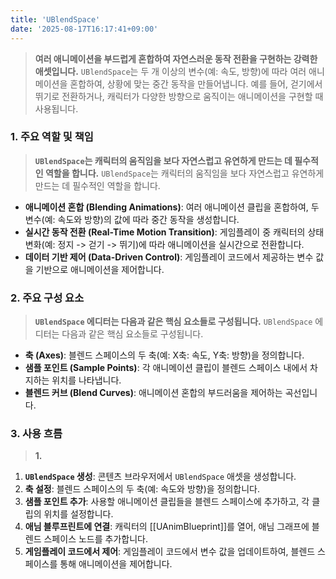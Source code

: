 ```yaml
---
title: 'UBlendSpace'
date: '2025-08-17T16:17:41+09:00'
---
```

> **여러 애니메이션을 부드럽게 혼합하여 자연스러운 동작 전환을 구현하는 강력한 애셋입니다.** `UBlendSpace`는 두 개 이상의 변수(예: 속도, 방향)에 따라 여러 애니메이션을 혼합하여, 상황에 맞는 중간 동작을 만들어냅니다. 예를 들어, 걷기에서 뛰기로 전환하거나, 캐릭터가 다양한 방향으로 움직이는 애니메이션을 구현할 때 사용됩니다.

### **1. 주요 역할 및 책임**
> **`UBlendSpace`는 캐릭터의 움직임을 보다 자연스럽고 유연하게 만드는 데 필수적인 역할을 합니다.**
`UBlendSpace`는 캐릭터의 움직임을 보다 자연스럽고 유연하게 만드는 데 필수적인 역할을 합니다.
* **애니메이션 혼합 (Blending Animations)**:
	여러 애니메이션 클립을 혼합하여, 두 변수(예: 속도와 방향)의 값에 따라 중간 동작을 생성합니다.
* **실시간 동작 전환 (Real-Time Motion Transition)**:
	게임플레이 중 캐릭터의 상태 변화(예: 정지 -> 걷기 -> 뛰기)에 따라 애니메이션을 실시간으로 전환합니다.
* **데이터 기반 제어 (Data-Driven Control)**:
	게임플레이 코드에서 제공하는 변수 값을 기반으로 애니메이션을 제어합니다.

### **2. 주요 구성 요소**
> **`UBlendSpace` 에디터는 다음과 같은 핵심 요소들로 구성됩니다.**
`UBlendSpace` 에디터는 다음과 같은 핵심 요소들로 구성됩니다.
* **축 (Axes)**:
	블렌드 스페이스의 두 축(예: X축: 속도, Y축: 방향)을 정의합니다.
* **샘플 포인트 (Sample Points)**:
	각 애니메이션 클립이 블렌드 스페이스 내에서 차지하는 위치를 나타냅니다.
* **블렌드 커브 (Blend Curves)**:
	애니메이션 혼합의 부드러움을 제어하는 곡선입니다.

### **3. 사용 흐름**
> **1.**
1. **`UBlendSpace` 생성**:
	콘텐츠 브라우저에서 `UBlendSpace` 애셋을 생성합니다.
2. **축 설정**:
	블렌드 스페이스의 두 축(예: 속도와 방향)을 정의합니다.
3. **샘플 포인트 추가**:
	사용할 애니메이션 클립들을 블렌드 스페이스에 추가하고, 각 클립의 위치를 설정합니다.
4. **애님 블루프린트에 연결**:
	캐릭터의 [[UAnimBlueprint]]를 열어, 애님 그래프에 블렌드 스페이스 노드를 추가합니다.
5. **게임플레이 코드에서 제어**:
	게임플레이 코드에서 변수 값을 업데이트하여, 블렌드 스페이스를 통해 애니메이션을 제어합니다.
